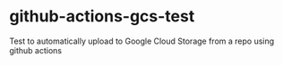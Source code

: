 # github-actions-gcs-test
Test to automatically upload to Google Cloud Storage from a repo using github actions
